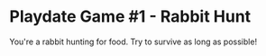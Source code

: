 # Playdate Game #1 - Rabbit Hunt
You're a rabbit hunting for food. Try to survive as long as possible!